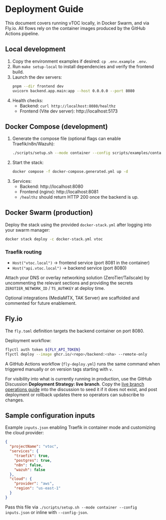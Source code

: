 # Deployment Guide

This document covers running vTOC locally, in Docker Swarm, and via Fly.io. All flows rely on the container images produced by the GitHub Actions pipeline.

## Local development

1. Copy the environment examples if desired: `cp .env.example .env`.
2. Run `make setup-local` to install dependencies and verify the frontend build.
3. Launch the dev servers:
   ```bash
   pnpm --dir frontend dev
   uvicorn backend.app.main:app --host 0.0.0.0 --port 8080
   ```
4. Health checks:
   - Backend: `curl http://localhost:8080/healthz`
   - Frontend (Vite dev server): http://localhost:5173

## Docker Compose (development)

1. Generate the compose file (optional flags can enable Traefik/n8n/Wazuh):
   ```bash
   ./scripts/setup.sh --mode container --config scripts/examples/container.json
   ```
2. Start the stack:
   ```bash
   docker compose -f docker-compose.generated.yml up -d
   ```
3. Services:
   - Backend: http://localhost:8080
   - Frontend (nginx): http://localhost:8081
   - `/healthz` should return HTTP 200 once the backend is up.

## Docker Swarm (production)

Deploy the stack using the provided `docker-stack.yml` after logging into your swarm manager:

```bash
docker stack deploy -c docker-stack.yml vtoc
```

### Traefik routing

* `Host("vtoc.local")` → frontend service (port 8081 in the container)
* `Host("api.vtoc.local")` → backend service (port 8080)

Attach your DNS or overlay networking solution (ZeroTier/Tailscale) by uncommenting the relevant sections and providing the secrets `ZEROTIER_NETWORK_ID` / `TS_AUTHKEY` at deploy time.

Optional integrations (MediaMTX, TAK Server) are scaffolded and commented for future enablement.

## Fly.io

The `fly.toml` definition targets the backend container on port 8080.

Deployment workflow:

```bash
flyctl auth token ${FLY_API_TOKEN}
flyctl deploy --image ghcr.io/<repo>/backend:<sha> --remote-only
```

A GitHub Actions workflow (`fly-deploy.yml`) runs the same command when triggered manually or on version tags starting with `v`.

For visibility into what is currently running in production, use the GitHub Discussion **Deployment Strategy: live branch**. Copy the [live branch operations guide](communications/live-branch.md) into the discussion to seed it if it does not exist, and post deployment or rollback updates there so operators can subscribe to changes.

## Sample configuration inputs

Example `inputs.json` enabling Traefik in container mode and customizing the cloud provider:

```json
{
  "projectName": "vtoc",
  "services": {
    "traefik": true,
    "postgres": true,
    "n8n": false,
    "wazuh": false
  },
  "cloud": {
    "provider": "aws",
    "region": "us-east-1"
  }
}
```

Pass this file via `./scripts/setup.sh --mode container --config inputs.json` or inline with `--config-json`.
